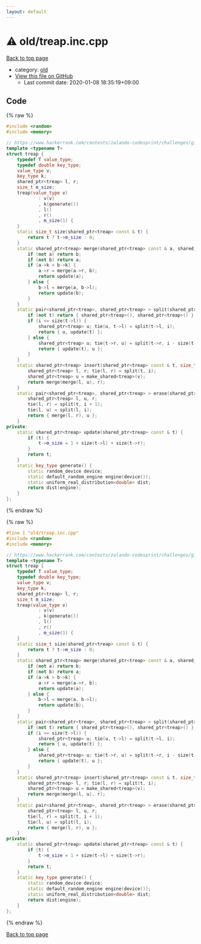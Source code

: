 ```yaml
---
layout: default
---
```


<!-- mathjax config similar to math.stackexchange -->
<script type="text/javascript" async
  src="https://cdnjs.cloudflare.com/ajax/libs/mathjax/2.7.5/MathJax.js?config=TeX-MML-AM_CHTML">
</script>
<script type="text/x-mathjax-config">
  MathJax.Hub.Config({
    TeX: { equationNumbers: { autoNumber: "AMS" }},
    tex2jax: {
      inlineMath: [ ['$','$'] ],
      processEscapes: true
    },
    "HTML-CSS": { matchFontHeight: false },
    displayAlign: "left",
    displayIndent: "2em"
  });
</script>

<script type="text/javascript" src="https://cdnjs.cloudflare.com/ajax/libs/jquery/3.4.1/jquery.min.js"></script>
<script src="https://cdn.jsdelivr.net/npm/jquery-balloon-js@1.1.2/jquery.balloon.min.js" integrity="sha256-ZEYs9VrgAeNuPvs15E39OsyOJaIkXEEt10fzxJ20+2I=" crossorigin="anonymous"></script>
<script type="text/javascript" src="../../assets/js/copy-button.js"></script>
<link rel="stylesheet" href="../../assets/css/copy-button.css" />


# :warning: old/treap.inc.cpp

<a href="../../index.html">Back to top page</a>

* category: <a href="../../index.html#149603e6c03516362a8da23f624db945">old</a>
* <a href="{{ site.github.repository_url }}/blob/master/old/treap.inc.cpp">View this file on GitHub</a>
    - Last commit date: 2020-01-08 18:35:19+09:00




## Code

<a id="unbundled"></a>
{% raw %}
```cpp
#include <random>
#include <memory>

// https://www.hackerrank.com/contests/zalando-codesprint/challenges/give-me-the-order/submissions/code/6004391
template <typename T>
struct treap {
    typedef T value_type;
    typedef double key_type;
    value_type v;
    key_type k;
    shared_ptr<treap> l, r;
    size_t m_size;
    treap(value_type v)
            : v(v)
            , k(generate())
            , l()
            , r()
            , m_size(1) {
    }
    static size_t size(shared_ptr<treap> const & t) {
        return t ? t->m_size : 0;
    }
    static shared_ptr<treap> merge(shared_ptr<treap> const & a, shared_ptr<treap> const & b) { // destructive
        if (not a) return b;
        if (not b) return a;
        if (a->k > b->k) {
            a->r = merge(a->r, b);
            return update(a);
        } else {
            b->l = merge(a, b->l);
            return update(b);
        }
    }
    static pair<shared_ptr<treap>, shared_ptr<treap> > split(shared_ptr<treap> const & t, size_t i) { // [0, i) [i, n), destructive
        if (not t) return { shared_ptr<treap>(), shared_ptr<treap>() };
        if (i <= size(t->l)) {
            shared_ptr<treap> u; tie(u, t->l) = split(t->l, i);
            return { u, update(t) };
        } else {
            shared_ptr<treap> u; tie(t->r, u) = split(t->r, i - size(t->l) - 1);
            return { update(t), u };
        }
    }
    static shared_ptr<treap> insert(shared_ptr<treap> const & t, size_t i, value_type v) { // destructive
        shared_ptr<treap> l, r; tie(l, r) = split(t, i);
        shared_ptr<treap> u = make_shared<treap>(v);
        return merge(merge(l, u), r);
    }
    static pair<shared_ptr<treap>, shared_ptr<treap> > erase(shared_ptr<treap> const & t, size_t i) { // (t \ t_i, t_i), destructive
        shared_ptr<treap> l, u, r;
        tie(l, r) = split(t, i + 1);
        tie(l, u) = split(l, i);
        return { merge(l, r), u };
    }
private:
    static shared_ptr<treap> update(shared_ptr<treap> const & t) {
        if (t) {
            t->m_size = 1 + size(t->l) + size(t->r);
        }
        return t;
    }
    static key_type generate() {
        static random_device device;
        static default_random_engine engine(device());
        static uniform_real_distribution<double> dist;
        return dist(engine);
    }
};

```
{% endraw %}

<a id="bundled"></a>
{% raw %}
```cpp
#line 1 "old/treap.inc.cpp"
#include <random>
#include <memory>

// https://www.hackerrank.com/contests/zalando-codesprint/challenges/give-me-the-order/submissions/code/6004391
template <typename T>
struct treap {
    typedef T value_type;
    typedef double key_type;
    value_type v;
    key_type k;
    shared_ptr<treap> l, r;
    size_t m_size;
    treap(value_type v)
            : v(v)
            , k(generate())
            , l()
            , r()
            , m_size(1) {
    }
    static size_t size(shared_ptr<treap> const & t) {
        return t ? t->m_size : 0;
    }
    static shared_ptr<treap> merge(shared_ptr<treap> const & a, shared_ptr<treap> const & b) { // destructive
        if (not a) return b;
        if (not b) return a;
        if (a->k > b->k) {
            a->r = merge(a->r, b);
            return update(a);
        } else {
            b->l = merge(a, b->l);
            return update(b);
        }
    }
    static pair<shared_ptr<treap>, shared_ptr<treap> > split(shared_ptr<treap> const & t, size_t i) { // [0, i) [i, n), destructive
        if (not t) return { shared_ptr<treap>(), shared_ptr<treap>() };
        if (i <= size(t->l)) {
            shared_ptr<treap> u; tie(u, t->l) = split(t->l, i);
            return { u, update(t) };
        } else {
            shared_ptr<treap> u; tie(t->r, u) = split(t->r, i - size(t->l) - 1);
            return { update(t), u };
        }
    }
    static shared_ptr<treap> insert(shared_ptr<treap> const & t, size_t i, value_type v) { // destructive
        shared_ptr<treap> l, r; tie(l, r) = split(t, i);
        shared_ptr<treap> u = make_shared<treap>(v);
        return merge(merge(l, u), r);
    }
    static pair<shared_ptr<treap>, shared_ptr<treap> > erase(shared_ptr<treap> const & t, size_t i) { // (t \ t_i, t_i), destructive
        shared_ptr<treap> l, u, r;
        tie(l, r) = split(t, i + 1);
        tie(l, u) = split(l, i);
        return { merge(l, r), u };
    }
private:
    static shared_ptr<treap> update(shared_ptr<treap> const & t) {
        if (t) {
            t->m_size = 1 + size(t->l) + size(t->r);
        }
        return t;
    }
    static key_type generate() {
        static random_device device;
        static default_random_engine engine(device());
        static uniform_real_distribution<double> dist;
        return dist(engine);
    }
};

```
{% endraw %}

<a href="../../index.html">Back to top page</a>

